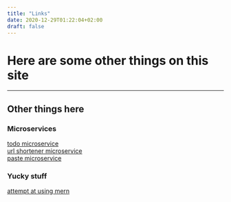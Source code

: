 ```yaml
---
title: "Links"
date: 2020-12-29T01:22:04+02:00
draft: false
---
```


# Here are some other things on this site

---

## Other things here

### Microservices
[todo microservice](https://gitlab.com/insanitywholesale/usrvtodo)  
[url shortener microservice](https://gitlab.com/insanitywholesale/urlshort)  
[paste microservice](https://gitlab.com/insanitywholesale/ctrlshiftv)  

### Yucky stuff
[attempt at using mern](https://gitlab.com/insanitywholesale/mern_first)  
